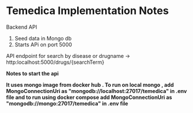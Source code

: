 # Temedica Implementation Notes

Backend API

1. Seed data in Mongo db
2. Starts APi on port 5000

API endpoint for search by disease or drugname -> http:localhost:5000/drugs/{searchTerm}


<b>Notes to start the api <b>


It uses mongo image from docker hub . To run on local mongo ,  add MongoConnectionUri as "mongodb://localhost:27017/temedica" in .env file 
and to run using docker compose add MongoConnectionUri as "mongodb://mongo:27017/temedica" in .env file


  
